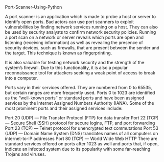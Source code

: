 Port-Scanner-Using-Python

A port scanner is an application which is made to probe a host or server to identify open ports. Bad actors can use port scanners to exploit vulnerabilities by finding network services running on a host. They can also be used by security analysts to confirm network security policies. Running a port scan on a network or server reveals which ports are open and listening (receiving information) as well as revealing the presence of security devices, such as firewalls, that are present between the sender and the target. This technique is known as fingerprinting.

It is also valuable for testing network security and the strength of the system’s firewall. Due to this functionality, it is also a popular reconnaissance tool for attackers seeking a weak point of access to break into a computer.

Ports vary in their services offered. They are numbered from 0 to 65535, but certain ranges are more frequently used. Ports 0 to 1023 are identified as the “well-known ports” or standard ports and have been assigned services by the Internet Assigned Numbers Authority (IANA). Some of the most prominent ports and their assigned services include:

Port 20 (UDP) — File Transfer Protocol (FTP) for data transfer Port 22 (TCP) — Secure Shell (SSH) protocol for secure logins, FTP, and port forwarding Port 23 (TCP) — Telnet protocol for unencrypted text commutations Port 53 (UDP) — Domain Name System (DNS) translates names of all computers on internet-to-IP addresses Port 80 (TCP) — World Wide Web HTTP There are standard services offered on ports after 1023 as well and ports that, if open, indicate an infected system due to its popularity with some far-reaching Trojans and viruses.
